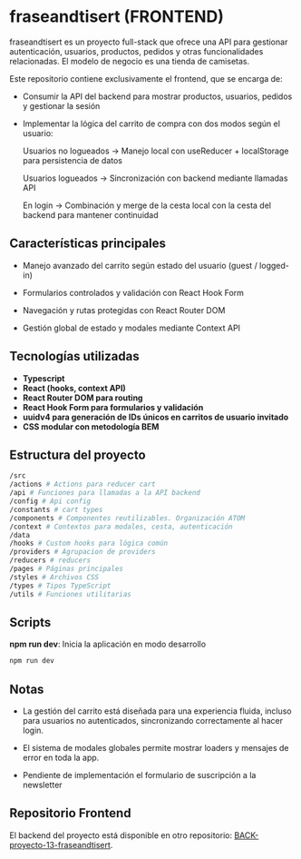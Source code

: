 # fraseandtisert (FRONTEND)

fraseandtisert es un proyecto full-stack que ofrece una API para gestionar autenticación, usuarios, productos, pedidos y otras funcionalidades relacionadas.
El modelo de negocio es una tienda de camisetas.

Este repositorio contiene exclusivamente el frontend, que se encarga de:

- Consumir la API del backend para mostrar productos, usuarios, pedidos y gestionar la sesión

- Implementar la lógica del carrito de compra con dos modos según el usuario:

  Usuarios no logueados → Manejo local con useReducer + localStorage para persistencia de datos

  Usuarios logueados → Sincronización con backend mediante llamadas API

  En login → Combinación y merge de la cesta local con la cesta del backend para mantener continuidad

## Características principales

- Manejo avanzado del carrito según estado del usuario (guest / logged-in)

- Formularios controlados y validación con React Hook Form

- Navegación y rutas protegidas con React Router DOM

- Gestión global de estado y modales mediante Context API

## Tecnologías utilizadas

- **Typescript**
- **React (hooks, context API)**
- **React Router DOM para routing**
- **React Hook Form para formularios y validación**
- **uuidv4 para generación de IDs únicos en carritos de usuario invitado**
- **CSS modular con metodología BEM**

## Estructura del proyecto

```bash
/src
/actions # Actions para reducer cart
/api # Funciones para llamadas a la API backend
/config # Api config
/constants # cart types
/components # Componentes reutilizables. Organización ATOM
/context # Contextos para modales, cesta, autenticación
/data
/hooks # Custom hooks para lógica común
/providers # Agrupacion de providers
/reducers # reducers
/pages # Páginas principales
/styles # Archivos CSS
/types # Tipos TypeScript
/utils # Funciones utilitarias
```

## **Scripts**

**npm run dev**: Inicia la aplicación en modo desarrollo

```bash
npm run dev
```

## **Notas**

- La gestión del carrito está diseñada para una experiencia fluida, incluso para usuarios no autenticados, sincronizando correctamente al hacer login.

- El sistema de modales globales permite mostrar loaders y mensajes de error en toda la app.

- Pendiente de implementación el formulario de suscripción a la newsletter

## **Repositorio Frontend**

El backend del proyecto está disponible en otro repositorio: [BACK-proyecto-13-fraseandtisert]("https://github.com/marugandev/BACK-proyecto-13-fraseandtisert.git").
